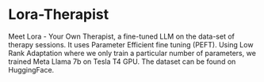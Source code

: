 # Lora-Therapist
Meet Lora - Your Own Therapist, a fine-tuned LLM on the data-set of therapy sessions. It uses Parameter Efficient fine tuning (PEFT). Using Low Rank Adaptation where we only train a particular number of parameters, we trained Meta Llama 7b on Tesla T4 GPU. The dataset can be found on HuggingFace.
